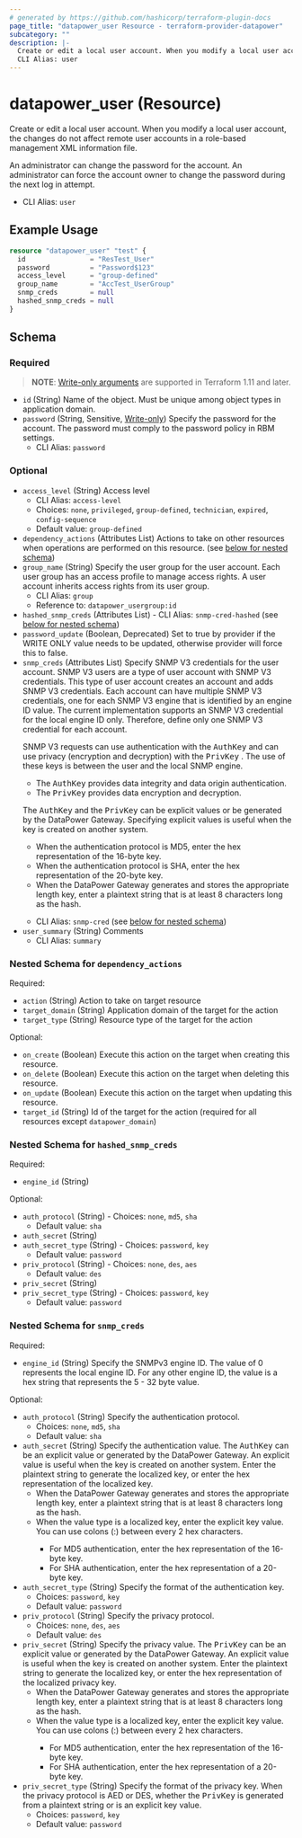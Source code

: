 ```yaml
---
# generated by https://github.com/hashicorp/terraform-plugin-docs
page_title: "datapower_user Resource - terraform-provider-datapower"
subcategory: ""
description: |-
  Create or edit a local user account. When you modify a local user account, the changes do not affect remote user accounts in a role-based management XML information file. An administrator can change the password for the account. An administrator can force the account owner to change the password during the next log in attempt.
  CLI Alias: user
---
```


# datapower_user (Resource)

Create or edit a local user account. When you modify a local user account, the changes do not affect remote user accounts in a role-based management XML information file. <p>An administrator can change the password for the account. An administrator can force the account owner to change the password during the next log in attempt.</p>
  - CLI Alias: `user`

## Example Usage

```terraform
resource "datapower_user" "test" {
  id                = "ResTest_User"
  password          = "Password$123"
  access_level      = "group-defined"
  group_name        = "AccTest_UserGroup"
  snmp_creds        = null
  hashed_snmp_creds = null
}
```

<!-- schema generated by tfplugindocs -->
## Schema

### Required

> **NOTE**: [Write-only arguments](https://developer.hashicorp.com/terraform/language/resources/ephemeral#write-only-arguments) are supported in Terraform 1.11 and later.

- `id` (String) Name of the object. Must be unique among object types in application domain.
- `password` (String, Sensitive, [Write-only](https://developer.hashicorp.com/terraform/language/resources/ephemeral#write-only-arguments)) Specify the password for the account. The password must comply to the password policy in RBM settings.
  - CLI Alias: `password`

### Optional

- `access_level` (String) Access level
  - CLI Alias: `access-level`
  - Choices: `none`, `privileged`, `group-defined`, `technician`, `expired`, `config-sequence`
  - Default value: `group-defined`
- `dependency_actions` (Attributes List) Actions to take on other resources when operations are performed on this resource. (see [below for nested schema](#nestedatt--dependency_actions))
- `group_name` (String) Specify the user group for the user account. Each user group has an access profile to manage access rights. A user account inherits access rights from its user group.
  - CLI Alias: `group`
  - Reference to: `datapower_usergroup:id`
- `hashed_snmp_creds` (Attributes List) - CLI Alias: `snmp-cred-hashed` (see [below for nested schema](#nestedatt--hashed_snmp_creds))
- `password_update` (Boolean, Deprecated) Set to true by provider if the WRITE ONLY value needs to be updated, otherwise provider will force this to false.
- `snmp_creds` (Attributes List) Specify SNMP V3 credentials for the user account. SNMP V3 users are a type of user account with SNMP V3 credentials. This type of user account creates an account and adds SNMP V3 credentials. Each account can have multiple SNMP V3 credentials, one for each SNMP V3 engine that is identified by an engine ID value. The current implementation supports an SNMP V3 credential for the local engine ID only. Therefore, define only one SNMP V3 credential for each account. <p>SNMP V3 requests can use authentication with the <tt>AuthKey</tt> and can use privacy (encryption and decryption) with the <tt>PrivKey</tt> . The use of these keys is between the user and the local SNMP engine. <ul><li>The <tt>AuthKey</tt> provides data integrity and data origin authentication.</li><li>The <tt>PrivKey</tt> provides data encryption and decryption.</li></ul></p><p>The <tt>AuthKey</tt> and the <tt>PrivKey</tt> can be explicit values or be generated by the DataPower Gateway. Specifying explicit values is useful when the key is created on another system. <ul><li>When the authentication protocol is MD5, enter the hex representation of the 16-byte key.</li><li>When the authentication protocol is SHA, enter the hex representation of the 20-byte key.</li><li>When the DataPower Gateway generates and stores the appropriate length key, enter a plaintext string that is at least 8 characters long as the hash.</li></ul></p>
  - CLI Alias: `snmp-cred` (see [below for nested schema](#nestedatt--snmp_creds))
- `user_summary` (String) Comments
  - CLI Alias: `summary`

<a id="nestedatt--dependency_actions"></a>
### Nested Schema for `dependency_actions`

Required:

- `action` (String) Action to take on target resource
- `target_domain` (String) Application domain of the target for the action
- `target_type` (String) Resource type of the target for the action

Optional:

- `on_create` (Boolean) Execute this action on the target when creating this resource.
- `on_delete` (Boolean) Execute this action on the target when deleting this resource.
- `on_update` (Boolean) Execute this action on the target when updating this resource.
- `target_id` (String) Id of the target for the action (required for all resources except `datapower_domain`)


<a id="nestedatt--hashed_snmp_creds"></a>
### Nested Schema for `hashed_snmp_creds`

Required:

- `engine_id` (String)

Optional:

- `auth_protocol` (String) - Choices: `none`, `md5`, `sha`
  - Default value: `sha`
- `auth_secret` (String)
- `auth_secret_type` (String) - Choices: `password`, `key`
  - Default value: `password`
- `priv_protocol` (String) - Choices: `none`, `des`, `aes`
  - Default value: `des`
- `priv_secret` (String)
- `priv_secret_type` (String) - Choices: `password`, `key`
  - Default value: `password`


<a id="nestedatt--snmp_creds"></a>
### Nested Schema for `snmp_creds`

Required:

- `engine_id` (String) Specify the SNMPv3 engine ID. The value of 0 represents the local engine ID. For any other engine ID, the value is a hex string that represents the 5 - 32 byte value.

Optional:

- `auth_protocol` (String) Specify the authentication protocol.
  - Choices: `none`, `md5`, `sha`
  - Default value: `sha`
- `auth_secret` (String) Specify the authentication value. The <tt>AuthKey</tt> can be an explicit value or generated by the DataPower Gateway. An explicit value is useful when the key is created on another system. Enter the plaintext string to generate the localized key, or enter the hex representation of the localized key. <ul><li>When the DataPower Gateway generates and stores the appropriate length key, enter a plaintext string that is at least 8 characters long as the hash.</li><li>When the value type is a localized key, enter the explicit key value. You can use colons (:) between every 2 hex characters.</li><ul><li>For MD5 authentication, enter the hex representation of the 16-byte key.</li><li>For SHA authentication, enter the hex representation of a 20-byte key.</li></ul></ul>
- `auth_secret_type` (String) Specify the format of the authentication key.
  - Choices: `password`, `key`
  - Default value: `password`
- `priv_protocol` (String) Specify the privacy protocol.
  - Choices: `none`, `des`, `aes`
  - Default value: `des`
- `priv_secret` (String) Specify the privacy value. The <tt>PrivKey</tt> can be an explicit value or generated by the DataPower Gateway. An explicit value is useful when the key is created on another system. Enter the plaintext string to generate the localized key, or enter the hex representation of the localized privacy key. <ul><li>When the DataPower Gateway generates and stores the appropriate length key, enter a plaintext string that is at least 8 characters long as the hash.</li><li>When the value type is a localized key, enter the explicit key value. You can use colons (:) between every 2 hex characters.</li><ul><li>For MD5 authentication, enter the hex representation of the 16-byte key.</li><li>For SHA authentication, enter the hex representation of a 20-byte key.</li></ul></ul>
- `priv_secret_type` (String) Specify the format of the privacy key. When the privacy protocol is AED or DES, whether the <tt>PrivKey</tt> is generated from a plaintext string or is an explicit key value.
  - Choices: `password`, `key`
  - Default value: `password`
